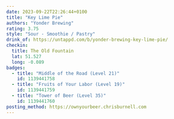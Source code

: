 ```yaml
---
date: 2023-09-22T22:26:44+0100
title: "Key Lime Pie"
authors: "Yonder Brewing"
rating: 3.75
style: "Sour - Smoothie / Pastry"
drink_of: https://untappd.com/b/yonder-brewing-key-lime-pie/
checkin:
  title: The Old Fountain
  lat: 51.527
  long: -0.089
badges:
  - title: "Middle of the Road (Level 21)"
    id: 1139441758
  - title: "Fruits of Your Labor (Level 19)"
    id: 1139441759
  - title: "Tower of Beer (Level 35)"
    id: 1139441760
posting_method: https://ownyourbeer.chrisburnell.com
---
```

